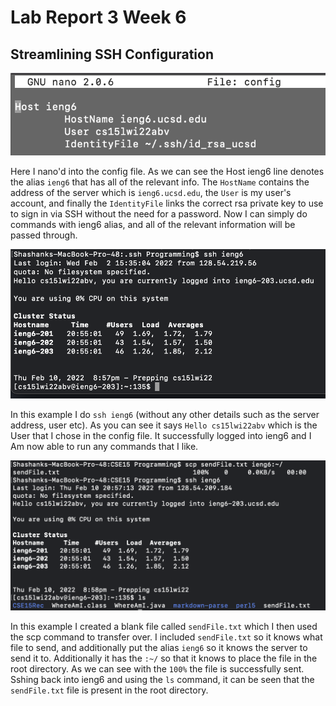 # Lab Report 3 Week 6
## Streamlining SSH Configuration

![configFile](lab-report-3-files/configFile.png)

Here I nano'd into the config file. As we can see the Host ieng6 line denotes the alias `ieng6` that has all of the relevant info. The `HostName` contains the address of the server which is `ieng6.ucsd.edu`, the `User` is my user's account, and finally the `IdentityFile` links the correct rsa private key to use to sign in via SSH without the need for a password. Now I can simply do commands with ieng6 alias, and all of the relevant information will be passed through.

![configFile](lab-report-3-files/sshExample.png)

In this example I do `ssh ieng6` (without any other details such as the server address, user etc). As you can see it says `Hello cs15lwi22abv` which is the User that I chose in the config file. It successfully logged into ieng6 and I Am now able to run any commands that I like.

![configFile](lab-report-3-files/scpExample.png)

In this example I created a blank file called `sendFile.txt` which I then used the scp command to transfer over. I included `sendFile.txt` so it knows what file to send, and additionally put the alias `ieng6` so it knows the server to send it to. Additionally it has the `:~/` so that it knows to place the file in the root directory. As we can see with the `100%` the file is successfully sent. Sshing back into ieng6 and using the `ls` command, it can be seen that the `sendFile.txt` file is present in the root directory.
